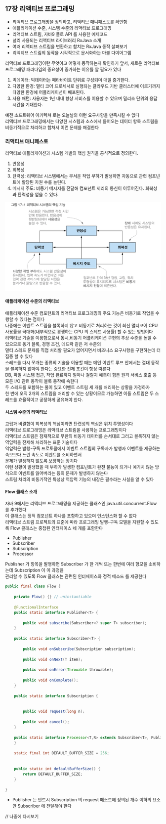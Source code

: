 ## 17장 리액티브 프로그래밍
- 리액티브 프로그래밍을 정의하고, 리액티브 매니패스토를 확인함
- 애플리케이션 수준, 시스템 수준의 리액티브 프로그래밍
- 리액티브 스트림, 자바9 플로 API 를 사용한 예제코드
- 널리 사용되는 리액티브 라이브러리 RxJava 소개
- 여러 리액티브 스트림을 변환하고 합치는 RxJava 동작 살펴보기
- 리액티브 스트림의 동작을 시각적으로 문서화하는 마블 다이어그램

리액티브 프로그래밍이란 무엇이고 어떻게 동작하는지 확인하기 앞서, 새로운 리액티브 프로그래밍 패러다임의 중요성이 증가하는 이유를 알 필요가 있다 <br>
1) 빅데이터: 빅데이터는 페타바이트 단위로 구성되며 매일 증가한다.
2) 다양한 환경: 멀티 코어 프로세서로 실행되는 클라우드 기반 클러스터에 이르기까지 다양한 환경에 어플리케이션이 배포된다.
3) 사용 패턴: 사용자는 1년 내내 항상 서비스를 이용할 수 있으며 밀리초 단위의 응답 시간을 기대한다.

예전 소프트웨어 아키텍쳐 로는 오늘날의 이런 요구사항을 만족시킬 수 없다 <br>
리액티브 프로그래밍에서는 다양한 시스템과 소스에서 들어오는 데이터 항목 스트림을 비동기적으로 처리하고 합쳐서 이런 문제를 해결한다 <br>

### 리액티브 매니페스토
리액티브 애플리케이션과 시스템 개발의 핵심 원칙을 공식적으로 정의한다.
1) 반응성
2) 회복성
3) 탄력성: 리액티브 시스템에서는 무서운 작업 부하가 발생하면 자동으로 관련 컴포넌트에 할당된 자원 수를 늘린다.
4) 메시지 주도: 비동기 메시지를 전달해 컴포넌트 끼리의 통신이 이루어진다. 회복성과 탄력성을 얻을 수 있다.

![img_9.png](img_9.png)

#### 애플리케이션 수준의 리액티브
애플리케이션 수준 컴포턴트의 리액티브 프로그래밍의 주요 기능은 비동기로 작업을 수행할 수 있다는 점이다 <br>
나중에는 이벤트 스트림을 블록하지 않고 비동기로 처리하는 것이 최신 멀티코어 CPU 사용률을 극대화(내부적으로 경쟁하는 CPU 의 스레드 사용률) 할 수 있는 방법이다 <br>
리액티브 기술을 이용함으로서 동시,비동기 어플리케이션 구현의 추상 수준을 높일 수 있으므로 동기 블록, 경쟁 조건, 데드락 같은 저 수준의 <br>
멀티 스레드 문제를 직접 처리할 필요가 없어지면서 비즈니스 요구사항을 구현하는데 더 집중 할 수 있다 <br>
스레드를 다시 쪼개는 종류의 기술을 이용할 때는 메인 이벤트 루프 안에서는 절대 동작을 블록하지 않아야 한다는 중요한 전제 조건이 항상 따른다 <br>
DB, 파일 시스템 접근, 작업 완료까지 얼마나 걸릴지 예측이 힘든 원격 서비스 호출 등 모든 I/O 관련 동작이 블록 동작에 속한다 <br>
두 스레드를 포함하는 풀이 있고 이벤트 스트림 세 개를 처리하는 상황을 가정하자 <br>
한 번에 오직 2개의 스트림을 처리할 수 있는 상황이므로 가능하면 이들 스트림은 두 스레드를 효율적이고 공정하게 공유해야 한다. <br>

#### 시스템 수준의 리액티브
고립과 비결합이 회복성의 핵심이라면 탄련성의 핵심은 위치 투명성이다 <br>
리액티브 프로그래밍은 리액티브 스트림을 사용하는 프로그래밍이다 <br>
리액티브 스트림은 잠재적으로 무한의 비동기 데이터를 순서대로 그리고 블록하지 않는 역압력을 전제해 처리하는 표준 기술이다 <br>
역압력은 발행-구독 프로토콜에서 이벤트 스트림의 구독자가 발행자 이벤트를 제공하는 속보보다 느린 속도로 이벤트를 소비하면서 <br>
문제가 발생하지 않도록 보장하는 장치다 <br>
이런 상황이 발생했을 때 부하가 발생한 컴포넌트가 완전 불능이 되거나 예기치 않는 방식으로 이벤트를 잃어버리는 등의 문제가 발생하지 않는다 <br>
스트림 처리의 비동기적인 특성상 역압력 기능의 내장은 필수라는 사실을 알 수 있다 <br>

#### Flow 클래스 소개
자바 9에서는 리액티브 프로그래밍을 제공하는 클래스인 java.util.concurrent.Flow 를 추가했다 <br>
이 클래스는 정적 컴포넌트 하나를 포함하고 있으며 인스턴스화 할 수 없다 <br>
리액티브 스트림 프로젝트의 표준에 따라 프로그래밍 발행-구독 모델을 지원할 수 있도록 Flow 클래스는 중첩된 인터페이스 네 개를 포함한다 <br>
- Publisher
- Subscriber
- Subscription
- Processor

Publisher 가 항목을 발행하면 Subscriber 가 한 개씩 또는 한번에 여러 항모을 소비하는데 Subscription 이 이 과정을 <br>
관리할 수 있도록 Flow 클래스는 관련된 인터페이스와 정적 메소드 를 제공한다 <br>

```java
public final class Flow {

    private Flow() {} // uninstantiable
    
    @FunctionalInterface
    public static interface Publisher<T> {

        public void subscribe(Subscriber<? super T> subscriber);
    }
	
    public static interface Subscriber<T> {

        public void onSubscribe(Subscription subscription);
		
        public void onNext(T item);
		
        public void onError(Throwable throwable);
		
        public void onComplete();
    }
	
    public static interface Subscription {


        public void request(long n);
		
        public void cancel();
    }
	
    public static interface Processor<T,R> extends Subscriber<T>, Publisher<R> {
    }

    static final int DEFAULT_BUFFER_SIZE = 256;


    public static int defaultBufferSize() {
        return DEFAULT_BUFFER_SIZE;
    }

}
```

- Publisher 는 반드시 Subscription 의 request 메소드에 정의된 개수 이하의 요소만 Subscriber 에 전달해야 한다

// 나중에 다시보기

























































